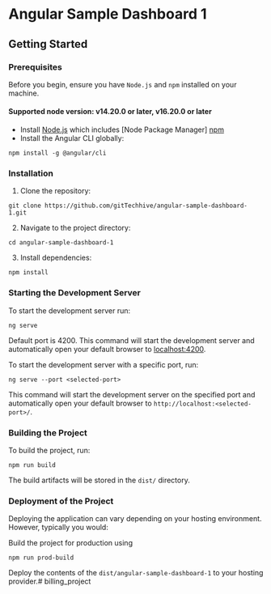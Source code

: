 # Angular Sample Dashboard 1

## Getting Started

### Prerequisites

Before you begin, ensure you have `Node.js` and `npm` installed on your machine.
#### Supported node version: v14.20.0 or later, v16.20.0 or later
- Install [Node.js](https://nodejs.org/en) which includes [Node Package Manager] [npm](https://docs.npmjs.com/)
- Install the Angular CLI globally:
```
npm install -g @angular/cli
```

### Installation

1. Clone the repository:
```
git clone https://github.com/gitTechhive/angular-sample-dashboard-1.git
```
2. Navigate to the project directory:
```
cd angular-sample-dashboard-1
```
3. Install dependencies:
```
npm install
```

### Starting the Development Server

To start the development server run:
```
ng serve
``` 

Default port is 4200.
This command will start the development server and automatically open your default browser to [localhost:4200](http://localhost:4200/).

To start the development server with a specific port, run:
```
ng serve --port <selected-port>
```
This command will start the development server on the specified port and automatically open your default browser to `http://localhost:<selected-port>/`.

### Building the Project

To build the project, run:
```
npm run build
```

The build artifacts will be stored in the `dist/` directory.

### Deployment of the Project

Deploying the application can vary depending on your hosting environment. However, typically you would:

Build the project for production using 
```
npm run prod-build
```

Deploy the contents of the `dist/angular-sample-dashboard-1` to your hosting provider.# billing_project
